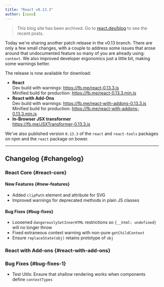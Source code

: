 ```yaml
---
title: "React v0.13.3"
author: [zpao]
---
```


<div class="scary">

> This blog site has been archived. Go to [react.dev/blog](https://pt-br.react.dev/blog) to see the recent posts.

</div>

Today we're sharing another patch release in the v0.13 branch. There are only a few small changes, with a couple to address some issues that arose around that undocumented feature so many of you are already using: `context`. We also improved developer ergonomics just a little bit, making some warnings better.

The release is now available for download:

* **React**  
  Dev build with warnings: <https://fb.me/react-0.13.3.js>  
  Minified build for production: <https://fb.me/react-0.13.3.min.js>  
* **React with Add-Ons**  
  Dev build with warnings: <https://fb.me/react-with-addons-0.13.3.js>  
  Minified build for production: <https://fb.me/react-with-addons-0.13.3.min.js>  
* **In-Browser JSX transformer**  
  <https://fb.me/JSXTransformer-0.13.3.js>

We've also published version `0.13.3` of the `react` and `react-tools` packages on npm and the `react` package on bower.

- - -

## Changelog {#changelog}

### React Core {#react-core}

#### New Features {#new-features}

* Added `clipPath` element and attribute for SVG
* Improved warnings for deprecated methods in plain JS classes

#### Bug Fixes {#bug-fixes}

* Loosened `dangerouslySetInnerHTML` restrictions so `{__html: undefined}` will no longer throw
* Fixed extraneous context warning with non-pure `getChildContext`
* Ensure `replaceState(obj)` retains prototype of `obj`

### React with Add-ons {#react-with-add-ons}

### Bug Fixes {#bug-fixes-1}

* Test Utils: Ensure that shallow rendering works when components define `contextTypes`

